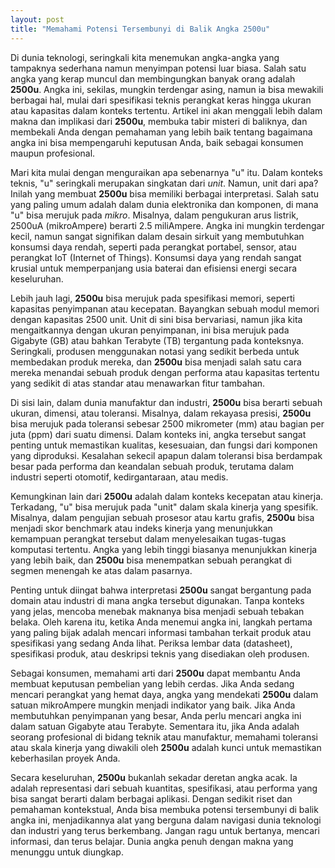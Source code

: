 ```yaml
---
layout: post
title: "Memahami Potensi Tersembunyi di Balik Angka 2500u"
---
```


Di dunia teknologi, seringkali kita menemukan angka-angka yang tampaknya sederhana namun menyimpan potensi luar biasa. Salah satu angka yang kerap muncul dan membingungkan banyak orang adalah **2500u**. Angka ini, sekilas, mungkin terdengar asing, namun ia bisa mewakili berbagai hal, mulai dari spesifikasi teknis perangkat keras hingga ukuran atau kapasitas dalam konteks tertentu. Artikel ini akan menggali lebih dalam makna dan implikasi dari **2500u**, membuka tabir misteri di baliknya, dan membekali Anda dengan pemahaman yang lebih baik tentang bagaimana angka ini bisa mempengaruhi keputusan Anda, baik sebagai konsumen maupun profesional.

Mari kita mulai dengan menguraikan apa sebenarnya "u" itu. Dalam konteks teknis, "u" seringkali merupakan singkatan dari *unit*. Namun, unit dari apa? Inilah yang membuat **2500u** bisa memiliki berbagai interpretasi. Salah satu yang paling umum adalah dalam dunia elektronika dan komponen, di mana "u" bisa merujuk pada *mikro*. Misalnya, dalam pengukuran arus listrik, 2500uA (mikroAmpere) berarti 2.5 miliAmpere. Angka ini mungkin terdengar kecil, namun sangat signifikan dalam desain sirkuit yang membutuhkan konsumsi daya rendah, seperti pada perangkat portabel, sensor, atau perangkat IoT (Internet of Things). Konsumsi daya yang rendah sangat krusial untuk memperpanjang usia baterai dan efisiensi energi secara keseluruhan.

Lebih jauh lagi, **2500u** bisa merujuk pada spesifikasi memori, seperti kapasitas penyimpanan atau kecepatan. Bayangkan sebuah modul memori dengan kapasitas 2500 unit. Unit di sini bisa bervariasi, namun jika kita mengaitkannya dengan ukuran penyimpanan, ini bisa merujuk pada Gigabyte (GB) atau bahkan Terabyte (TB) tergantung pada konteksnya. Seringkali, produsen menggunakan notasi yang sedikit berbeda untuk membedakan produk mereka, dan **2500u** bisa menjadi salah satu cara mereka menandai sebuah produk dengan performa atau kapasitas tertentu yang sedikit di atas standar atau menawarkan fitur tambahan.

Di sisi lain, dalam dunia manufaktur dan industri, **2500u** bisa berarti sebuah ukuran, dimensi, atau toleransi. Misalnya, dalam rekayasa presisi, **2500u** bisa merujuk pada toleransi sebesar 2500 mikrometer (mm) atau bagian per juta (ppm) dari suatu dimensi. Dalam konteks ini, angka tersebut sangat penting untuk memastikan kualitas, kesesuaian, dan fungsi dari komponen yang diproduksi. Kesalahan sekecil apapun dalam toleransi bisa berdampak besar pada performa dan keandalan sebuah produk, terutama dalam industri seperti otomotif, kedirgantaraan, atau medis.

Kemungkinan lain dari **2500u** adalah dalam konteks kecepatan atau kinerja. Terkadang, "u" bisa merujuk pada "unit" dalam skala kinerja yang spesifik. Misalnya, dalam pengujian sebuah prosesor atau kartu grafis, **2500u** bisa menjadi skor benchmark atau indeks kinerja yang menunjukkan kemampuan perangkat tersebut dalam menyelesaikan tugas-tugas komputasi tertentu. Angka yang lebih tinggi biasanya menunjukkan kinerja yang lebih baik, dan **2500u** bisa menempatkan sebuah perangkat di segmen menengah ke atas dalam pasarnya.

Penting untuk diingat bahwa interpretasi **2500u** sangat bergantung pada domain atau industri di mana angka tersebut digunakan. Tanpa konteks yang jelas, mencoba menebak maknanya bisa menjadi sebuah tebakan belaka. Oleh karena itu, ketika Anda menemui angka ini, langkah pertama yang paling bijak adalah mencari informasi tambahan terkait produk atau spesifikasi yang sedang Anda lihat. Periksa lembar data (datasheet), spesifikasi produk, atau deskripsi teknis yang disediakan oleh produsen.

Sebagai konsumen, memahami arti dari **2500u** dapat membantu Anda membuat keputusan pembelian yang lebih cerdas. Jika Anda sedang mencari perangkat yang hemat daya, angka yang mendekati **2500u** dalam satuan mikroAmpere mungkin menjadi indikator yang baik. Jika Anda membutuhkan penyimpanan yang besar, Anda perlu mencari angka ini dalam satuan Gigabyte atau Terabyte. Sementara itu, jika Anda adalah seorang profesional di bidang teknik atau manufaktur, memahami toleransi atau skala kinerja yang diwakili oleh **2500u** adalah kunci untuk memastikan keberhasilan proyek Anda.

Secara keseluruhan, **2500u** bukanlah sekadar deretan angka acak. Ia adalah representasi dari sebuah kuantitas, spesifikasi, atau performa yang bisa sangat berarti dalam berbagai aplikasi. Dengan sedikit riset dan pemahaman kontekstual, Anda bisa membuka potensi tersembunyi di balik angka ini, menjadikannya alat yang berguna dalam navigasi dunia teknologi dan industri yang terus berkembang. Jangan ragu untuk bertanya, mencari informasi, dan terus belajar. Dunia angka penuh dengan makna yang menunggu untuk diungkap.
